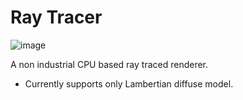 # Ray Tracer
![image](https://github.com/user-attachments/assets/fa1cafe0-ab2a-4fcb-a35a-d395f452b0fe)

A non industrial CPU based ray traced renderer.
- Currently supports only Lambertian diffuse model.
